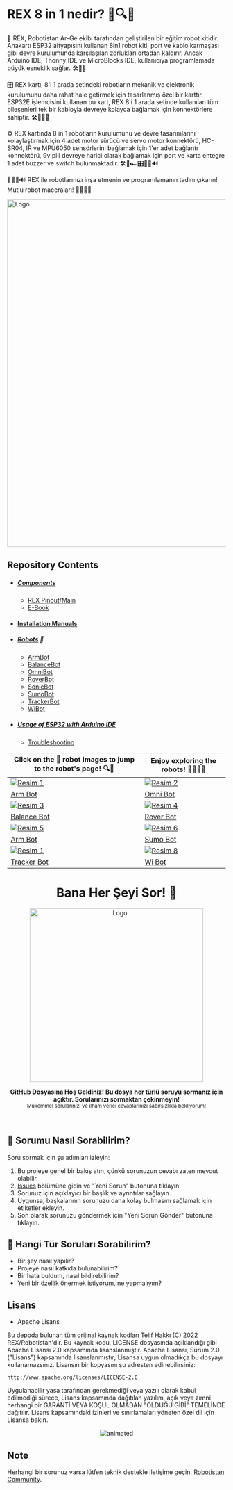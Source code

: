 # REX 8 in 1 nedir? 🤖🔍🌟

🤖 REX, Robotistan Ar-Ge ekibi tarafından geliştirilen bir eğitim robot kitidir. Anakartı ESP32 altyapısını kullanan 8in1 robot kiti, port ve kablo karmaşası gibi devre kurulumunda karşılaşılan zorlukları ortadan kaldırır. Ancak Arduino IDE, Thonny IDE ve MicroBlocks IDE, kullanıcıya programlamada büyük esneklik sağlar. 🛠️🔌🚀

🎛️ REX kartı, 8'i 1 arada setindeki robotların mekanik ve elektronik kurulumunu daha rahat hale getirmek için tasarlanmış özel bir karttır. ESP32E işlemcisini kullanan bu kart, REX 8'i 1 arada setinde kullanılan tüm bileşenleri tek bir kabloyla devreye kolayca bağlamak için konnektörlere sahiptir. 🛠️🔌🤝🔗

⚙️ REX kartında 8 in 1 robotların kurulumunu ve devre tasarımlarını kolaylaştırmak için 4 adet motor sürücü ve servo motor konnektörü, HC-SR04, IR ve MPU6050 sensörlerini bağlamak için 1'er adet bağlantı konnektörü, 9v pili devreye harici olarak bağlamak için port ve karta entegre 1 adet buzzer ve switch bulunmaktadır. 🛠️🔌🏎️🎛️🚀🔋🔊

🔌💡🔋🔊 REX ile robotlarınızı inşa etmenin ve programlamanın tadını çıkarın! Mutlu robot maceraları! 🚀🌟🤖🎉

<div align="">
  <img src="https://github.com/Robotistan/REX-8in1-V2/assets/78815495/597b91c8-1b66-411f-96be-2777d25d00fa" alt="Logo" width="800">
</div>

## Repository Contents

- ##### [Components](https://github.com/Robotistan/8in1/tree/main/Components)
   * [REX Pinout/Main](https://github.com/Robotistan/REX-8in1/tree/main/REX%20Pin%20Diyagram%C4%B1)
   * [E-Book](https://github.com/Robotistan/REX-8in1/blob/main/Kurulum%20K%C4%B1lavuzlar%C4%B1/REX%20H%C4%B1zl%C4%B1%20Ba%C5%9Flang%C4%B1%C3%A7%20K%C4%B1lavuzu.pdf)
- #### [Installation Manuals](https://github.com/Robotistan/REX-8in1/tree/main/Kurulum%20K%C4%B1lavuzlar%C4%B1)
- ##### [Robots](https://github.com/Robotistan/8in1/tree/main/Robots) 🤖
   * [ArmBot](https://github.com/Robotistan/REX-8in1/tree/main/Robotlar%20%26%20Kodlar%C4%B1/REX_Main_V5/Armbot) 
   * [BalanceBot](https://github.com/Robotistan/REX-8in1/tree/main/Robotlar%20%26%20Kodlar%C4%B1/REX_Main_V5/BalanceBot)
   * [OmniBot](https://github.com/Robotistan/REX-8in1/tree/main/Robotlar%20%26%20Kodlar%C4%B1/REX_Main_V5/OmniBot)
   * [RoverBot](https://github.com/Robotistan/REX-8in1/tree/main/Robotlar%20%26%20Kodlar%C4%B1/REX_Main_V5/RoverBot)
   * [SonicBot](https://github.com/Robotistan/REX-8in1/tree/main/Robotlar%20%26%20Kodlar%C4%B1/REX_Main_V5/SonicBot)
   * [SumoBot](https://github.com/Robotistan/REX-8in1/tree/main/Robotlar%20%26%20Kodlar%C4%B1/REX_Main_V5/SumoBot)
   * [TrackerBot](https://github.com/Robotistan/REX-8in1/tree/main/Robotlar%20%26%20Kodlar%C4%B1/REX_Main_V5/TrackerBot)
   * [WiBot](https://github.com/Robotistan/REX-8in1/tree/main/Robotlar%20%26%20Kodlar%C4%B1/REX_Main_V5/WiBot)
- ##### [Usage of ESP32 with Arduino IDE](https://github.com/Robotistan/8in1/tree/main/Usage%20of%20ESP32%20With%20Arduino%20IDE)
   * [Troubleshooting](https://github.com/Robotistan/8in1/tree/main/Usage%20of%20ESP32%20With%20Arduino%20IDE/Troubleshooting)

|                        Click on the 🤖 robot images to jump to the robot's page! 🔍🚀                                                                                                                           |                                     Enjoy exploring the robots! 🤩🔎🤖🌟                                                                                                                                        |
|------------------------------------------------------------------------------------------------------------------------------------------------------------------------------------------------------------------|-------------------------------------------------------------------------------------------------------------------------------------------------------------------------------------------------------------------|
| [![Resim 1](https://user-images.githubusercontent.com/112697142/229721526-375c7a74-edb2-4781-a401-df036e431216.gif)](https://github.com/Robotistan/REX-8in1-V2/tree/main/Robots%20%26%20Code/ArmBot)             | [![Resim 2](https://user-images.githubusercontent.com/112697142/231426821-66edec83-a8ee-4155-87ec-7bb550523409.gif)](https://github.com/Robotistan/REX-8in1-V2/tree/main/Robots%20&%20Code/OmniBot)               |
| [Arm Bot](https://github.com/Robotistan/REX-8in1-V2/tree/main/Robots%20%26%20Code/ArmBot)                                                                                                                        | [Omni Bot](https://github.com/Robotistan/REX-8in1-V2/tree/main/Robots%20&%20Code/OmniBot)                                                                                                                         |
| [![Resim 3](https://github.com/Robotistan/REX-8in1-V2/assets/78815495/c0990959-67ec-40f4-b4d0-f3d4f09a66f7)](https://github.com/Robotistan/REX-8in1-V2/tree/main/Robots%20&%20Code/OmniBot)                      | [![Resim 4](https://user-images.githubusercontent.com/112697142/229707812-701537c2-1a25-4a39-907f-c348c1ccfc44.gif)](https://github.com/Robotistan/REX-8in1-V2/tree/main/Robots%20%26%20Code/RoverBot)            |
| [Balance Bot](https://github.com/Robotistan/8in1/tree/main/Robots/BalanceBot)                                                                                                                                    | [Rover Bot](https://github.com/Robotistan/REX-8in1-V2/tree/main/Robots%20%26%20Code/RoverBot)                                                                                                                     |
| [![Resim 5](https://user-images.githubusercontent.com/112697142/231760485-0ad956d3-b7c2-4a38-aebf-1087e5909892.gif)](https://github.com/Robotistan/REX-8in1-V2/tree/main/Robots%20%26%20Code/SonicBot)           | [![Resim 6](https://user-images.githubusercontent.com/112697142/229445048-88b907fb-b3b3-4c8a-bd17-e74336771944.gif)](https://github.com/Robotistan/REX-8in1-V2/tree/main/Robots%20%26%20Code/SumoBot)             |
| [Arm Bot](https://github.com/Robotistan/REX-8in1-V2/tree/main/Robots%20%26%20Code/ArmBot)                                                                                                                        | [Sumo Bot](https://github.com/Robotistan/REX-8in1-V2/tree/main/Robots%20%26%20Code/SumoBot)                                                                                                                       |
| [![Resim 1](https://user-images.githubusercontent.com/112697142/231176647-606db0a1-85d6-4fbe-8dca-565c89164e5e.gif)](https://github.com/Robotistan/REX-8in1-V2/tree/main/Robots%20%26%20Code/TrackerBot)         | [![Resim 8](https://user-images.githubusercontent.com/112697142/232056329-d8ee24b2-94bb-4732-8da0-c03921780872.gif)](https://github.com/Robotistan/REX-8in1-V2/tree/main/Robots%20%26%20Code/WiBot)               |
| [Tracker Bot](https://github.com/Robotistan/REX-8in1-V2/tree/main/Robots%20%26%20Code/TrackerBot)                                                                                                                | [Wi Bot](https://github.com/Robotistan/REX-8in1-V2/tree/main/Robots%20%26%20Code/WiBot)                                                                                                                           |

<h1 align="center">Bana Her Şeyi Sor! 🎉</h1>

<div align="center">
  <img src="https://github.com/Robotistan/REX-8in1-V2/assets/78815495/98dc60f1-6c73-4d80-9a4e-7f2655d0929b" alt="Logo" width="400">
</div>

<p align="center">
  <b>GitHub Dosyasına Hoş Geldiniz! Bu dosya her türlü soruyu sormanız için açıktır. Sorularınızı sormaktan çekinmeyin!</b>
  <br>
  <sub>Mükemmel sorularınızı ve ilham verici cevaplarınızı sabırsızlıkla bekliyorum!</sub>
</p>

<br>

## 🚀 Sorumu Nasıl Sorabilirim?

Soru sormak için şu adımları izleyin:

1. Bu projeye genel bir bakış atın, çünkü sorunuzun cevabı zaten mevcut olabilir.
2. [Issues](https://github.com/Robotistan/REX-8in1-V2/issues) bölümüne gidin ve "Yeni Sorun" butonuna tıklayın.
3. Sorunuz için açıklayıcı bir başlık ve ayrıntılar sağlayın.
4. Uygunsa, başkalarının sorunuzu daha kolay bulmasını sağlamak için etiketler ekleyin.
5. Son olarak sorunuzu göndermek için "Yeni Sorun Gönder" butonuna tıklayın.

## 🤖 Hangi Tür Soruları Sorabilirim?

- Bir şey nasıl yapılır?
- Projeye nasıl katkıda bulunabilirim?
- Bir hata buldum, nasıl bildirebilirim?
- Yeni bir özellik önermek istiyorum, ne yapmalıyım?

## Lisans

* Apache Lisans
  
Bu depoda bulunan tüm orijinal kaynak kodları Telif Hakkı (C) 2022 REX/Robotistan'dır. Bu kaynak kodu, LICENSE dosyasında açıklandığı gibi Apache Lisansı 2.0 kapsamında lisanslanmıştır.
Apache Lisansı, Sürüm 2.0 ("Lisans") kapsamında lisanslanmıştır;
Lisansa uygun olmadıkça bu dosyayı kullanamazsınız.
Lisansın bir kopyasını şu adresten edinebilirsiniz:

    http://www.apache.org/licenses/LICENSE-2.0

Uygulanabilir yasa tarafından gerekmediği veya yazılı olarak kabul edilmediği sürece, Lisans kapsamında dağıtılan yazılım, açık veya zımni herhangi bir GARANTİ VEYA KOŞUL OLMADAN "OLDUĞU GİBİ" TEMELİNDE dağıtılır.
Lisans kapsamındaki izinleri ve sınırlamaları yöneten özel dil için Lisansa bakın.

<p align="center">
  <img src="https://github.com/Robotistan/8in1/assets/112697142/e35969e3-77d2-4c9b-87c0-75f66865af02" alt="animated" />
</p>

## Note
Herhangi bir sorunuz varsa lütfen teknik destekle iletişime geçin. [Robotistan Community](https://community.robotistan.com/).
